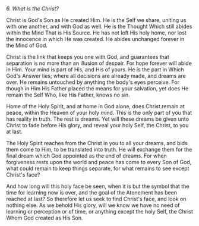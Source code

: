 *6. What is the Christ?*

Christ is God's Son as He created Him. He is the Self we share, uniting us with one another, and with God as well. He is the Thought Which still abides within the Mind That is His Source. He has not left His holy home, nor lost the innocence in which He was created. He abides unchanged forever in the Mind of God.

Christ is the link that keeps you one with God, and guarantees that separation is no more than an illusion of despair. For hope forever will abide in Him. Your mind is part of His, and His of yours. He is the part in Which God's Answer lies; where all decisions are already made, and dreams are over. He remains untouched by anything the body's eyes perceive. For though in Him His Father placed the means for your salvation, yet does He remain the Self Who, like His Father, knows no sin.

Home of the Holy Spirit, and at home in God alone, does Christ remain at peace, within the Heaven of your holy mind. This is the only part of you that has reality in truth. The rest is dreams. Yet will these dreams be given unto Christ to fade before His glory, and reveal your holy Self, the Christ, to you at last.

The Holy Spirit reaches from the Christ in you to all your dreams, and bids them come to Him, to be translated into truth. He will exchange them for the final dream which God appointed as the end of dreams. For when forgiveness rests upon the world and peace has come to every Son of God, what could remain to keep things separate, for what remains to see except Christ's face?

And how long will this holy face be seen, when it is but the symbol that the time for learning now is over, and the goal of the Atonement has been reached at last? So therefore let us seek to find Christ's face, and look on nothing else. As we behold His glory, will we know we have no need of learning or perception or of time, or anything except the holy Self, the Christ Whom God created as His Son.
